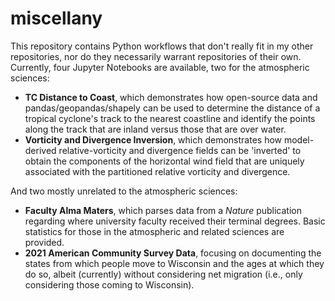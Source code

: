 # miscellany

This repository contains Python workflows that don't really fit in my other repositories, nor do they necessarily warrant repositories of their own. Currently, four Jupyter Notebooks are available, two for the atmospheric sciences: 
<ul>
  <li><b>TC Distance to Coast</b>, which demonstrates how open-source data and pandas/geopandas/shapely can be used to determine the distance of a tropical cyclone's track to the nearest coastline and identify the points along the track that are inland versus those that are over water.</li>
  <li><b>Vorticity and Divergence Inversion</b>, which demonstrates how model-derived relative-vorticity and divergence fields can be 'inverted' to obtain the components of the horizontal wind field that are uniquely associated with the partitioned relative vorticity and divergence.</li>
</ul>

And two mostly unrelated to the atmospheric sciences:
<ul>
  <li><b>Faculty Alma Maters</b>, which parses data from a <i>Nature</i> publication regarding where university faculty received their terminal degrees. Basic statistics for those in the atmospheric and related sciences are provided.</li>
  <li><b>2021 American Community Survey Data</b>, focusing on documenting the states from which people move to Wisconsin and the ages at which they do so, albeit (currently) without considering net migration (i.e., only considering those coming to Wisconsin).</li>
</ul>
